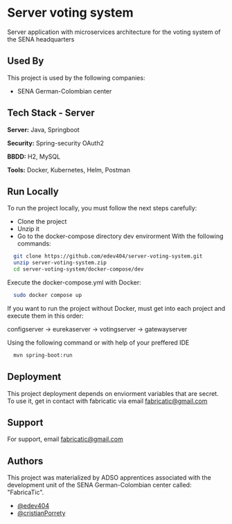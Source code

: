 
# Server voting system

Server application with microservices architecture for the voting system of the SENA headquarters 

## Used By

This project is used by the following companies:

- SENA German-Colombian center


## Tech Stack - Server

**Server:** Java, Springboot

**Security:** Spring-security OAuth2

**BBDD:** H2, MySQL

**Tools:** Docker, Kubernetes, Helm, Postman

## Run Locally

To run the project locally, you must follow the next steps carefully:
- Clone the project
- Unzip it
- Go to the docker-compose directory dev envirorment
With the following commands:

```bash
  git clone https://github.com/edev404/server-voting-system.git
  unzip server-voting-system.zip
  cd server-voting-system/docker-compose/dev

```
Execute the docker-compose.yml with Docker:

```bash
  sudo docker compose up
```
If you want to run the project without Docker, must get into each project and execute them in this order:

configserver → eurekaserver → votingserver → gatewayserver

Using the following command or with help of your preffered IDE

```bash
  mvn spring-boot:run
```

## Deployment

This project deployment depends on enviorment variables that are secret. To use it,
get in contact with fabricatic via email fabricatic@gmail.com

## Support

For support, email fabricatic@gmail.com

## Authors
This project was materialized by ADSO apprentices associated with the development unit of the SENA German-Colombian center called: "FabricaTic".

- [@edev404](https://www.github.com/edev404)
- [@cristianPorrety](https://www.github.com/cristianPorrety)


